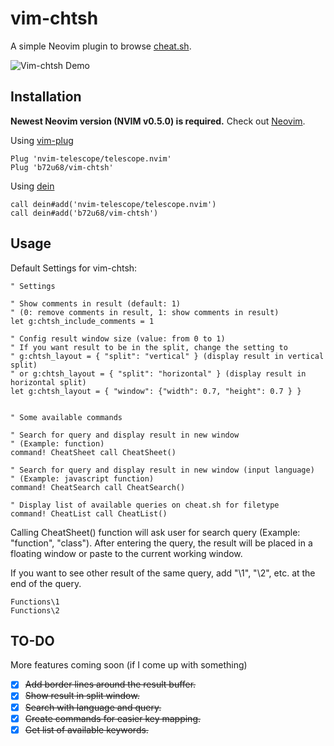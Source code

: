 # vim-chtsh

A simple Neovim plugin to browse [cheat.sh](https://cheat.sh).

![Vim-chtsh Demo](![image](https://user-images.githubusercontent.com/64541805/131205909-00d8dbc4-7d64-4d04-a8da-0757478d72a7.png))

## Installation

**Newest Neovim version (NVIM v0.5.0) is required.** Check out [Neovim](https://github.com/neovim/neovim).

Using [vim-plug](https://github.com/junegunn/vim-plug)

```viml
Plug 'nvim-telescope/telescope.nvim'
Plug 'b72u68/vim-chtsh'
```

Using [dein](https://github.com/Shougo/dein.vim)

```viml
call dein#add('nvim-telescope/telescope.nvim')
call dein#add('b72u68/vim-chtsh')
```

## Usage

Default Settings for vim-chtsh:

```viml
" Settings

" Show comments in result (default: 1)
" (0: remove comments in result, 1: show comments in result)
let g:chtsh_include_comments = 1

" Config result window size (value: from 0 to 1)
" If you want result to be in the split, change the setting to
" g:chtsh_layout = { "split": "vertical" } (display result in vertical split)
" or g:chtsh_layout = { "split": "horizontal" } (display result in horizontal split)
let g:chtsh_layout = { "window": {"width": 0.7, "height": 0.7 } }


" Some available commands

" Search for query and display result in new window
" (Example: function)
command! CheatSheet call CheatSheet()

" Search for query and display result in new window (input language)
" (Example: javascript function)
command! CheatSearch call CheatSearch()

" Display list of available queries on cheat.sh for filetype
command! CheatList call CheatList()
```

Calling CheatSheet() function will ask user for search query (Example: "function",
"class"). After entering the query, the result will be placed in a floating window
or paste to the current working window.

If you want to see other result of the same query, add "\1", "\2", etc.
at the end of the query.

```
Functions\1
Functions\2
```

## TO-DO

More features coming soon (if I come up with something)

- [x] ~~Add border lines around the result buffer.~~
- [x] ~~Show result in split window.~~
- [x] ~~Search with language and query.~~
- [x] ~~Create commands for easier key mapping.~~
- [x] ~~Get list of available keywords.~~
